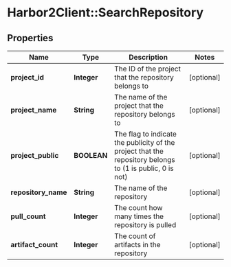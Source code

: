 # Harbor2Client::SearchRepository

## Properties
Name | Type | Description | Notes
------------ | ------------- | ------------- | -------------
**project_id** | **Integer** | The ID of the project that the repository belongs to | [optional] 
**project_name** | **String** | The name of the project that the repository belongs to | [optional] 
**project_public** | **BOOLEAN** | The flag to indicate the publicity of the project that the repository belongs to (1 is public, 0 is not) | [optional] 
**repository_name** | **String** | The name of the repository | [optional] 
**pull_count** | **Integer** | The count how many times the repository is pulled | [optional] 
**artifact_count** | **Integer** | The count of artifacts in the repository | [optional] 


